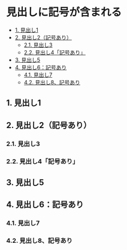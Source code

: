 ﻿# 見出しに記号が含まれる

<!-- TOC tocDepth:2..3 chapterDepth:2..6 -->

- [1. 見出し1](#1-見出し1)
- [2. 見出し2（記号あり）](#2-見出し2記号あり)
    - [2.1. 見出し3](#21-見出し3)
    - [2.2. 見出し4「記号あり」](#22-見出し4記号あり)
- [3. 見出し5](#3-見出し5)
- [4. 見出し6：記号あり](#4-見出し6記号あり)
    - [4.1. 見出し7](#41-見出し7)
    - [4.2. 見出し8、記号あり](#42-見出し8記号あり)

<!-- /TOC -->

## 1. 見出し1

## 2. 見出し2（記号あり）

### 2.1. 見出し3

### 2.2. 見出し4「記号あり」

## 3. 見出し5

## 4. 見出し6：記号あり

### 4.1. 見出し7

### 4.2. 見出し8、記号あり
